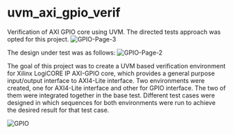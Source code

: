 # uvm_axi_gpio_verif
Verification of AXI GPIO core using UVM. The directed tests approach was opted for this project.
![GPIO-Page-3](https://github.com/Filza01/uvm_axi_gpio_verif/assets/140054781/4dd6c330-d3fe-4ce9-b470-e969d67c858c)

The design under test was as follows:
![GPIO-Page-2](https://github.com/Filza01/uvm_axi_gpio_verif/assets/140054781/2aba8925-6c2a-43a2-9288-a654293b3792)

The goal of this project was to create a UVM based verification environment for Xilinx LogiCORE IP AXI-GPIO core, which provides a general purpose input/output interface to AXI4-Lite interface. Two environments were created, one for AXI4-Lite interface and other for GPIO interface. The two of them were integrated together in the base test. Different test cases were designed in which sequences for both environments were run to achieve the desired result for that test case.

![GPIO](https://github.com/Filza01/uvm_axi_gpio_verif/assets/140054781/0edf2254-2851-4201-95d9-b0e5444a335e)
